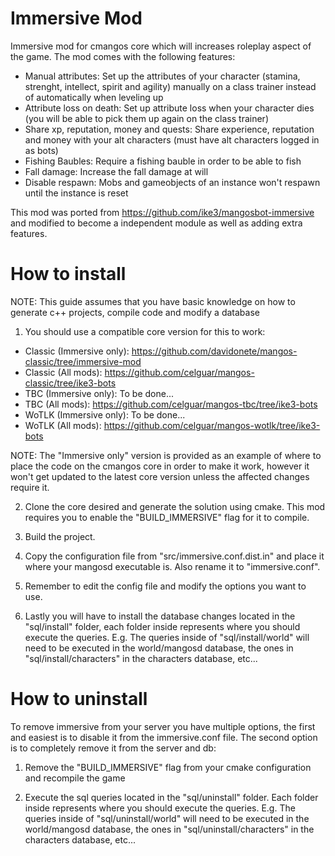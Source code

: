 # Immersive Mod
Immersive mod for cmangos core which will increases roleplay aspect of the game.
The mod comes with the following features:
- Manual attributes: Set up the attributes of your character (stamina, strenght, intellect, spirit and agility) manually on a class trainer instead of automatically when leveling up
- Attribute loss on death: Set up attribute loss when your character dies (you will be able to pick them up again on the class trainer)
- Share xp, reputation, money and quests: Share experience, reputation and money with your alt characters (must have alt characters logged in as bots)
- Fishing Baubles: Require a fishing bauble in order to be able to fish
- Fall damage: Increase the fall damage at will
- Disable respawn: Mobs and gameobjects of an instance won't respawn until the instance is reset

This mod was ported from https://github.com/ike3/mangosbot-immersive and modified to become a independent module as well as adding extra features.

# How to install
NOTE: This guide assumes that you have basic knowledge on how to generate c++ projects, compile code and modify a database

1. You should use a compatible core version for this to work: 
- Classic (Immersive only): https://github.com/davidonete/mangos-classic/tree/immersive-mod
- Classic (All mods): https://github.com/celguar/mangos-classic/tree/ike3-bots
- TBC (Immersive only): To be done...
- TBC (All mods): https://github.com/celguar/mangos-tbc/tree/ike3-bots
- WoTLK (Immersive only): To be done...
- WoTLK (All mods): https://github.com/celguar/mangos-wotlk/tree/ike3-bots

NOTE: The "Immersive only" version is provided as an example of where to place the code on the cmangos core in order to make it work, however it won't get updated to the latest core version unless the affected changes require it.

2. Clone the core desired and generate the solution using cmake. This mod requires you to enable the "BUILD_IMMERSIVE" flag for it to compile.

3. Build the project.

4. Copy the configuration file from "src/immersive.conf.dist.in" and place it where your mangosd executable is. Also rename it to "immersive.conf".

5. Remember to edit the config file and modify the options you want to use.

6. Lastly you will have to install the database changes located in the "sql/install" folder, each folder inside represents where you should execute the queries. E.g. The queries inside of "sql/install/world" will need to be executed in the world/mangosd database, the ones in "sql/install/characters" in the characters database, etc...

# How to uninstall
To remove immersive from your server you have multiple options, the first and easiest is to disable it from the immersive.conf file. The second option is to completely remove it from the server and db:

1. Remove the "BUILD_IMMERSIVE" flag from your cmake configuration and recompile the game

2. Execute the sql queries located in the "sql/uninstall" folder. Each folder inside represents where you should execute the queries. E.g. The queries inside of "sql/uninstall/world" will need to be executed in the world/mangosd database, the ones in "sql/uninstall/characters" in the characters database, etc...
